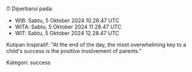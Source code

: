 ⏰ Diperbarui pada:
- WIB: Sabtu, 5 Oktober 2024 10.28.47 UTC
- WITA: Sabtu, 5 Oktober 2024 11.28.47 UTC
- WIT: Sabtu, 5 Oktober 2024 12.28.47 UTC

Kutipan Inspiratif:
"At the end of the day, the most overwhelming key to a child's success is the positive involvement of parents."


Kategori: success

